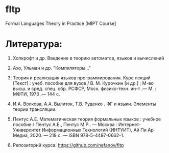 # fltp
Formal Languages Theory in Practice [MIPT Course]

# Литература:

1) Хопкрофт и др. Введение в теорию автоматов, языков и вычислений

2) Ахо, Ульман и др. "Компиляторы..."

3) Теория и реализация языков программирования. Курс лекций [Текст] : учеб. пособие для вузов / В. М. Курочкин [и др.] ; М-во высш. и сред. спец. обр. РСФСР, Моск. физико-техн. ин-т .— М. : МФТИ, 1973 .— 144 с.

4) И.А. Волкова, А.А. Вылиток, Т.В. Руденко . ФГ и языки. Элементы теории трансляции.

5) Пентус А.Е. Математическая теория формальных языков : учебное пособие / Пентус А.Е., Пентус М.Р.. — Москва : Интернет-Университет Информационных Технологий (ИНТУИТ), Ай Пи Ар Медиа, 2020. — 218 c. — ISBN 978-5-4497-0662-1.

6) Репозиторий курса: https://github.com/nefanov/fltp
